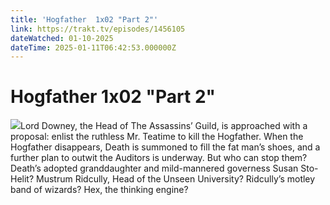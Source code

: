 ```yaml
---
title: 'Hogfather  1x02 "Part 2"' 
link: https://trakt.tv/episodes/1456105
dateWatched: 01-10-2025
dateTime: 2025-01-11T06:42:53.000000Z
---
```

# Hogfather  1x02 "Part 2"

![](https://walter-r2.trakt.tv/images/episodes/001/456/105/screenshots/thumb/42183ebfa8.jpg)Lord Downey, the Head of The Assassins’ Guild, is approached with a proposal: enlist the ruthless Mr. Teatime to kill the Hogfather. When the Hogfather disappears, Death is summoned to fill the fat man’s shoes, and a further plan to outwit the Auditors is underway. But who can stop them? Death’s adopted granddaughter and mild-mannered governess Susan Sto-Helit? Mustrum Ridcully, Head of the Unseen University? Ridcully’s motley band of wizards? Hex, the thinking engine?
